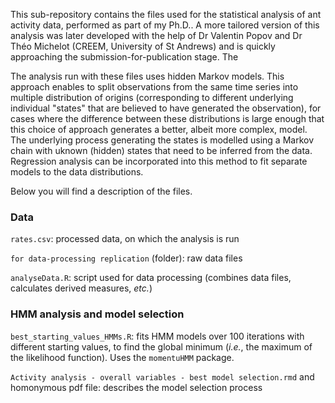This sub-repository contains the files used for the statistical analysis of ant activity data, performed as part of my Ph.D.. A more tailored version of this analysis was later developed with the help of Dr Valentin Popov and Dr Théo Michelot (CREEM, University of St Andrews) and is quickly approaching the submission-for-publication stage. The 

The analysis run with these files uses hidden Markov models. This approach enables to split observations from the same time series into multiple distribution of origins (corresponding to different underlying individual "states" that are believed to have generated the observation), for cases where the difference between these distributions is large enough that this choice of approach generates a better, albeit more complex, model. The underlying process generating the states is modelled using a Markov chain with uknown (hidden) states that need to be inferred from the data. Regression analysis can be incorporated into this method to fit separate models to the data distributions.

Below you will find a description of the files.

### Data
`rates.csv`: processed data, on which the analysis is run
  
 `for data-processing replication` (folder): raw data files  
   
  `analyseData.R`: script used for data processing  (combines data files, calculates derived measures, _etc._)
    
    
 ### HMM analysis and model selection   
 `best_starting_values_HMMs.R`: fits HMM models over 100 iterations with different starting values, to find the global minimum (_i.e._, the maximum of the likelihood function). Uses the `momentuHMM` package.  
  
 `Activity analysis - overall variables - best model selection.rmd` and homonymous pdf file:  describes the model selection process
